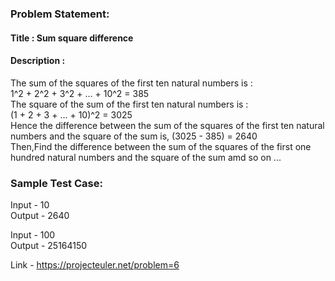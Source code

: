 ### Problem Statement:
#### Title : Sum square difference
#### Description :
The sum of the squares of the first ten natural numbers is :    
1^2 + 2^2 + 3^2 + ... + 10^2 = 385  
The square of the sum of the first ten natural numbers is :     
(1 + 2 + 3 + ... + 10)^2 = 3025     
Hence the difference between the sum of the squares of the first ten natural numbers and the square of the sum is,
(3025 - 385) = 2640     
Then,Find the difference between the sum of the squares of the first one hundred natural numbers and the square of the sum amd so on ...


### Sample Test Case:

Input - 10<br>
Output - 2640

Input - 100<br>
Output - 25164150

Link - https://projecteuler.net/problem=6